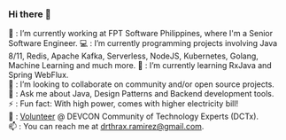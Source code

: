 ### Hi there 👋

💼 : I’m currently working at FPT Software Philippines, where I'm a Senior Software Engineer.
💻 : I’m currently programming projects involving Java 8/11, Redis, Apache Kafka, Serverless, NodeJS, Kubernetes, Golang, Machine Learning and much more.
🌱 : I’m currently learning RxJava and Spring WebFlux.  
👯 : I’m looking to collaborate on community and/or open source projects.  
💬 : Ask me about Java, Design Patterns and Backend development tools.  
⚡ : Fun fact: With high power, comes with higher electricity bill!  
👋 : [Volunteer](https://dctx.ph/volunteer/david-ramirez/) @ DEVCON Community of Technology Experts (DCTx).  
📫 : You can reach me at drthrax.ramirez@gmail.com.

